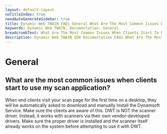 ```yaml
---
layout: default-layout
noTitleIndex: true
needAutoGenerateSidebar: true
title: Dynamic Web TWAIN FAQs General What Are The Most Common Issues When Clients Start To Use My Scan Application
keywords: Dynamic Web TWAIN, Documentation, General
breadcrumbText: What Are The Most Common Issues When Clients Start To Use My Scan Application
description: Dynamic Web TWAIN SDK Documentation FAQs What Are The Most Common Issues When Clients Start To Use My Scan Application
---
```


# General

## What are the most common issues when clients start to use my scan application? 

When end clients visit your scan page for the first time on a desktop, they will be automatically asked to download and manually install the Dynamsoft Service. Make sure the clients are aware of this.
DWT is NOT the scanner driver. Instead, it works with scanners via their own vendor-developed drivers. Make sure the proper driver is installed and the scanner itself already works on the system before attempting to use it with DWT.